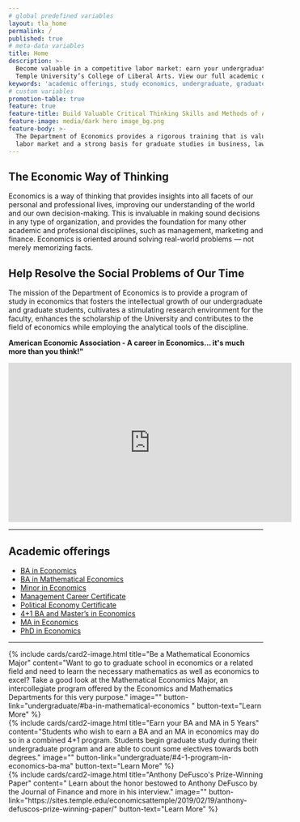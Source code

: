 ```yaml
---
# global predefined variables
layout: tla_home
permalink: /
published: true
# meta-data variables
title: Home
description: >-
  Become valuable in a competitive labor market: earn your undergraduate or graduate degree in Economics at
  Temple University’s College of Liberal Arts. View our full academic offerings to study economics here.
keywords: 'academic offerings, study economics, undergraduate, graduate'
# custom variables
promotion-table: true
feature: true
feature-title: Build Valuable Critical Thinking Skills and Methods of Analysis
feature-image: media/dark hero image_bg.png
feature-body: >-
  The Department of Economics provides a rigorous training that is valuable in the competitive
  labor market and a strong basis for graduate studies in business, law and the social sciences.
---
```

## The Economic Way of Thinking
Economics is a way of thinking that provides insights into all facets of our personal and professional lives, improving our understanding of the world and our own decision-making. This is invaluable in making sound decisions in any type of organization, and provides the foundation for many other academic and professional disciplines, such as management, marketing and finance. Economics is oriented around solving real-world problems — not merely memorizing facts.  

## Help Resolve the Social Problems of Our Time
The mission of the Department of Economics is to provide a program of study in economics that fosters the intellectual growth of our undergraduate and graduate students, cultivates a stimulating research environment for the faculty, enhances the scholarship of the University and contributes to the field of economics while employing the analytical tools of the discipline.

**American Economic Association - A career in Economics... it's much more than you think!"**<br>

<div align="center" class="video-container"><iframe width="560" height="315" src="https://vimeo.com/135871291" frameborder="0" allow="accelerometer; autoplay; encrypted-media; gyroscope; picture-in-picture" allowfullscreen></iframe></div>

___

## Academic offerings

 - [BA in Economics](http://bulletin.temple.edu/undergraduate/liberal-arts/economics/ba-economics/)
 - [BA in Mathematical Economics](http://bulletin.temple.edu/undergraduate/liberal-arts/economics/ba-mathematical-economics/)
 - [Minor in Economics](http://bulletin.temple.edu/undergraduate/liberal-arts/economics/minor-economics/)
 - [Management Career Certificate](http://bulletin.temple.edu/undergraduate/liberal-arts/certificate-programs/certificate-management-career/)
 - [Political Economy Certificate](http://bulletin.temple.edu/undergraduate/liberal-arts/certificate-programs/certificate-political-economy/)
 - [4+1 BA and Master’s in Economics](https://develop.cla.temple.edu/economics/undergraduate/#41-program-in-economics-bama)
 - [MA in Economics](http://bulletin.temple.edu/graduate/scd/cla/economics-ma/)
 - [PhD in Economics](http://bulletin.temple.edu/graduate/scd/cla/economics-phd/)

 ___

<div class="row row-wide">
  <div class="col m12 l4">{% include cards/card2-image.html
    title="Be a Mathematical Economics Major"
    content="Want to go to graduate school in economics or a related field and need to learn the necessary mathematics as well as economics to excel? Take a good look at the Mathematical Economics Major, an intercollegiate program offered by the Economics and Mathematics Departments for this very purpose."
    image=""
    button-link="undergraduate/#ba-in-mathematical-economics "
    button-text="Learn More" %}
  </div>
  <div class="row row-wide">
    <div class="col m12 l4">{% include cards/card2-image.html
      title="Earn your BA and MA in 5 Years"
      content="Students who wish to earn a BA and an MA in economics may do so in a combined 4+1 program. Students begin graduate study during their undergraduate program and are able to count some electives towards both degrees."
      image=""
      button-link="undergraduate/#4-1-program-in-economics-ba-ma"
      button-text="Learn More" %}
    </div>
    <div class="row row-wide">
      <div class="col m12 l4">{% include cards/card2-image.html
        title="Anthony DeFusco's Prize-Winning Paper"
        content=" Learn about the honor bestowed to Anthony DeFusco by the Journal of Finance and more in his interview."
        image=""
        button-link="https://sites.temple.edu/economicsattemple/2019/02/19/anthony-defuscos-prize-winning-paper/"
        button-text="Learn More" %}
      </div>
</div>
